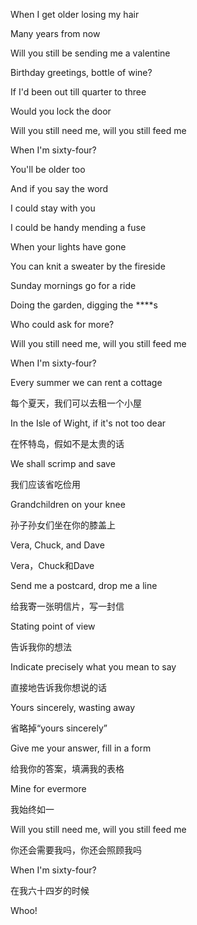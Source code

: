 
When I get older losing my hair

Many years from now

Will you still be sending me a valentine

Birthday greetings, bottle of wine?


If I'd been out till quarter to three

Would you lock the door

Will you still need me, will you still feed me

When I'm sixty-four?


You'll be older too

And if you say the word

I could stay with you


I could be handy mending a fuse

When your lights have gone

You can knit a sweater by the fireside

Sunday mornings go for a ride




Doing the garden, digging the ****s

Who could ask for more?


Will you still need me, will you still feed me

When I'm sixty-four?



Every summer we can rent a cottage

每个夏天，我们可以去租一个小屋

In the Isle of Wight, if it's not too dear

在怀特岛，假如不是太贵的话

We shall scrimp and save

我们应该省吃俭用

Grandchildren on your knee

孙子孙女们坐在你的膝盖上

Vera, Chuck, and Dave

Vera，Chuck和Dave



Send me a postcard, drop me a line

给我寄一张明信片，写一封信

Stating point of view

告诉我你的想法

Indicate precisely what you mean to say

直接地告诉我你想说的话

Yours sincerely, wasting away

省略掉“yours sincerely”



Give me your answer, fill in a form

给我你的答案，填满我的表格

Mine for evermore

我始终如一

Will you still need me, will you still feed me

你还会需要我吗，你还会照顾我吗

When I'm sixty-four?

在我六十四岁的时候



Whoo!
